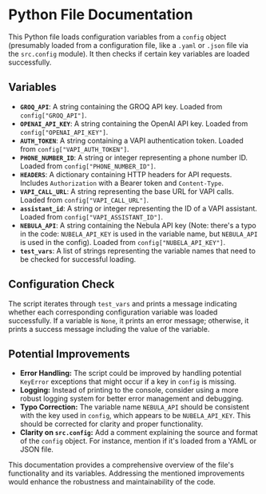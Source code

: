 # Python File Documentation

This Python file loads configuration variables from a `config` object (presumably loaded from a configuration file, like a `.yaml` or `.json` file via the `src.config` module).  It then checks if certain key variables are loaded successfully.

## Variables

* **`GROQ_API`**:  A string containing the GROQ API key. Loaded from `config["GROQ_API"]`.
* **`OPENAI_API_KEY`**: A string containing the OpenAI API key. Loaded from `config["OPENAI_API_KEY"]`.
* **`AUTH_TOKEN`**: A string containing a VAPI authentication token. Loaded from `config["VAPI_AUTH_TOKEN"]`.
* **`PHONE_NUMBER_ID`**:  A string or integer representing a phone number ID. Loaded from `config["PHONE_NUMBER_ID"]`.
* **`HEADERS`**: A dictionary containing HTTP headers for API requests.  Includes `Authorization` with a Bearer token and `Content-Type`.
* **`VAPI_CALL_URL`**: A string representing the base URL for VAPI calls. Loaded from `config["VAPI_CALL_URL"]`.
* **`assistant_id`**: A string or integer representing the ID of a VAPI assistant. Loaded from `config["VAPI_ASSISTANT_ID"]`.
* **`NEBULA_API`**: A string containing the Nebula API key (Note: there's a typo in the code: `NUBELA_API_KEY` is used in the variable name, but `NEBULA_API` is used in the config). Loaded from `config["NUBELA_API_KEY"]`.
* **`test_vars`**: A list of strings representing the variable names that need to be checked for successful loading.

## Configuration Check

The script iterates through `test_vars` and prints a message indicating whether each corresponding configuration variable was loaded successfully.  If a variable is `None`, it prints an error message; otherwise, it prints a success message including the value of the variable.


## Potential Improvements

* **Error Handling:** The script could be improved by handling potential `KeyError` exceptions that might occur if a key in `config` is missing.
* **Logging:** Instead of printing to the console, consider using a more robust logging system for better error management and debugging.
* **Typo Correction:**  The variable name `NEBULA_API` should be consistent with the key used in `config`, which appears to be `NUBELA_API_KEY`.  This should be corrected for clarity and proper functionality.
* **Clarity on `src.config`:** Add a comment explaining the source and format of the `config` object.  For instance, mention if it's loaded from a YAML or JSON file.


This documentation provides a comprehensive overview of the file's functionality and its variables.  Addressing the mentioned improvements would enhance the robustness and maintainability of the code.
